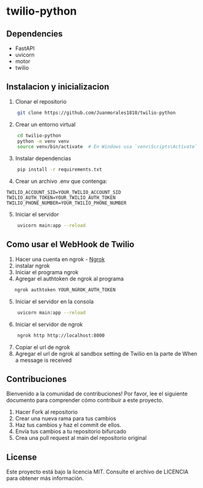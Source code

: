 # twilio-python

## Dependencies

-   FastAPI
-   uvicorn
-   motor
-   twilio

## Instalacion y inicializacion

1. Clonar el repositorio

```bash
    git clone https://github.com/Juanmorales1810/twilio-python
```

2. Crear un entorno virtual

```bash
    cd twilio-python
    python -m venv venv
    source venv/bin/activate  # En Windows usa `venv\Scripts\Activate`
```

3. Instalar dependencias

```bash
    pip install -r requirements.txt
```

4. Crear un archivo .env que contenga:

```
TWILIO_ACCOUNT_SID=YOUR_TWILIO_ACCOUNT_SID
TWILIO_AUTH_TOKEN=YOUR_TWILIO_AUTH_TOKEN
TWILIO_PHONE_NUMBER=YOUR_TWILIO_PHONE_NUMBER
```

5. Iniciar el servidor

```bash
    uvicorn main:app --reload
```

## Como usar el WebHook de Twilio

1.  Hacer una cuenta en ngrok - [Ngrok](https://ngrok.com/)
2.  instalar ngrok
3.  Iniciar el programa ngrok
4.  Agregar el authtoken de ngrok al programa

```bash
   ngrok authtoken YOUR_NGROK_AUTH_TOKEN
```

5.  Iniciar el servidor en la consola

```bash
    uvicorn main:app --reload
```

6. Iniciar el servidor de ngrok

```bash
    ngrok http http://localhost:8000
```

7. Copiar el url de ngrok
8. Agregar el url de ngrok al sandbox setting de Twilio en la parte de When a message is received

## Contribuciones

Bienvenido a la comunidad de contribuciones! Por favor, lee el siguiente documento para comprender cómo contribuir a este proyecto.

1. Hacer Fork al repositorio
2. Crear una nueva rama para tus cambios
3. Haz tus cambios y haz el commit de ellos.
4. Envía tus cambios a tu repositorio bifurcado
5. Crea una pull request al main del repositorio original

## License

Este proyecto está bajo la licencia MIT. Consulte el archivo de LICENCIA para obtener más información.

